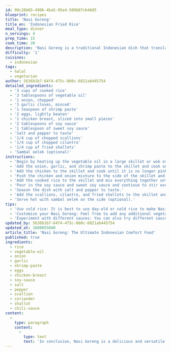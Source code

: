 ```yaml
---
id: 99c28b65-490b-4ba5-95e4-509b87cb48d5
blueprint: recipes
title: 'Nasi Goreng'
title_en: 'Indonesian Fried Rice'
meal_type: dinner
n_servings: 4
prep_time: 15
cook_time: 20
description: 'Nasi Goreng is a traditional Indonesian dish that translates to "fried rice". It is a delicious and easy-to-make meal that is perfect for a weeknight dinner. This dish is a staple in Indonesian cuisine and is enjoyed by many all over the world.'
difficulty: '1'
cuisines:
  - indonesian
tags:
  - halal
  - vegetarian
author: 5636b1b7-64f4-475c-860c-6821ab445754
detailed_ingredients:
  - '3 cups of cooked rice'
  - '3 tablespoons of vegetable oil'
  - '1 onion, chopped'
  - '3 garlic cloves, minced'
  - '1 teaspoon of shrimp paste'
  - '2 eggs, lightly beaten'
  - '1 chicken breast, sliced into small pieces'
  - '2 tablespoons of soy sauce'
  - '1 tablespoon of sweet soy sauce'
  - 'Salt and pepper to taste'
  - '1/4 cup of chopped scallions'
  - '1/4 cup of chopped cilantro'
  - '1/4 cup of fried shallots'
  - 'Sambal oelek (optional)'
instructions:
  - 'Begin by heating up the vegetable oil in a large skillet or wok over medium-high heat.'
  - 'Add the onion, garlic, and shrimp paste to the skillet and cook until the onion is translucent and the garlic is fragrant.'
  - 'Add the chicken to the skillet and cook until it is no longer pink.'
  - 'Push the chicken and onion mixture to the side of the skillet and add the eggs to the empty side. Scramble the eggs until they are cooked through, and then mix everything together.'
  - 'Add the cooked rice to the skillet and mix everything together until the rice is coated with the chicken and egg mixture.'
  - 'Pour in the soy sauce and sweet soy sauce and continue to stir everything together until the rice is evenly coated.'
  - 'Season the dish with salt and pepper to taste.'
  - 'Add the scallions, cilantro, and fried shallots to the skillet and mix everything together.'
  - 'Serve hot with sambal oelek on the side (optional).'
tips:
  - 'Use cold rice: It is best to use day-old or cold rice to make Nasi Goreng, as it will help the rice to not get too mushy.'
  - 'Customize your Nasi Goreng: Feel free to add any additional vegetables or protein to the dish, such as shrimp, peas, or carrots.'
  - 'Experiment with different sauces: You can also try different sauces in place of soy sauce, such as kecap manis or oyster sauce.'
updated_by: 5636b1b7-64f4-475c-860c-6821ab445754
updated_at: 1680055660
article_title: 'Nasi Goreng: The Ultimate Indonesian Comfort Food'
published: true
ingredients:
  - rice
  - vegetable-oil
  - onion
  - garlic
  - shrimp-paste
  - eggs
  - chicken-breast
  - soy-sauce
  - salt
  - pepper
  - scallion
  - coriander
  - shallot
  - chili-sauce
content:
  -
    type: paragraph
    content:
      -
        type: text
        text: 'In conclusion, Nasi Goreng is a delicious and versatile dish that can be customized to your liking. With the right ingredients and technique, you can make a flavorful and authentic Indonesian dish right in your own kitchen.'
---
```

